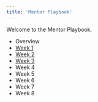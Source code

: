 ```yaml
---
title: 'Mentor Playbook'
---
```


Welcome to the Mentor Playbook.

- Overview
- [Week 1](../mentor-playbook/week-1/)
- [Week 2](../mentor-playbook/week-2/)
- [Week 3](../mentor-playbook/week-3/)
- Week 4
- Week 5
- Week 6
- Week 7
- Week 8